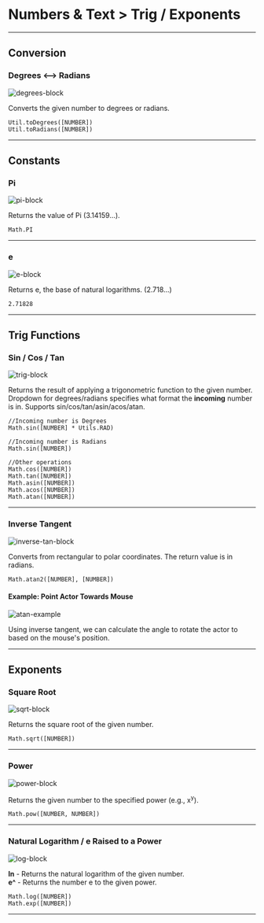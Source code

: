 # Numbers & Text > Trig / Exponents

***

## Conversion

### <a name="to-degreesradians"></a> Degrees <--> Radians

![degrees-block](http://static.stencyl.com/pedia2/blocks/numbers_text/trig/Conversions.png)

Converts the given number to degrees or radians.

```
Util.toDegrees([NUMBER])
Util.toRadians([NUMBER])
```

***

## Constants

### <a name="pi"></a> Pi

![pi-block](http://static.stencyl.com/pedia2/blocks/numbers_text/trig/Pi.png)

Returns the value of Pi (3.14159...).

```
Math.PI
```

***

### <a name="e"></a> e

![e-block](http://static.stencyl.com/pedia2/blocks/numbers_text/exponents/ConstantE.png)

Returns e, the base of natural logarithms. (2.718...)

```
2.71828
```

***

## Trig Functions

### <a name="trig-master"></a> Sin / Cos / Tan

![trig-block](http://static.stencyl.com/pedia2/blocks/numbers_text/trig/Trig.png)

Returns the result of applying a trigonometric function to the given number. Dropdown for degrees/radians specifies what format the **incoming** number is in. Supports sin/cos/tan/asin/acos/atan.

```
//Incoming number is Degrees
Math.sin([NUMBER] * Utils.RAD)

//Incoming number is Radians
Math.sin([NUMBER])

//Other operations
Math.cos([NUMBER])
Math.tan([NUMBER])
Math.asin([NUMBER])
Math.acos([NUMBER])
Math.atan([NUMBER])
```

***

### <a name="atan2"></a> Inverse Tangent

![inverse-tan-block](http://static.stencyl.com/pedia2/blocks/numbers_text/trig/Atan.png)

Converts from rectangular to polar coordinates. The return value is in radians.

```
Math.atan2([NUMBER], [NUMBER])
```

#### Example: Point Actor Towards Mouse

![atan-example](http://static.stencyl.com/pedia2/blocks/numbers_text/trig/TrigExample1Thumb.png)

Using inverse tangent, we can calculate the angle to rotate the actor to based on the mouse's position.

***

## Exponents

### <a name="sqrt"></a> Square Root

![sqrt-block](http://static.stencyl.com/pedia2/blocks/numbers_text/exponents/ExponentSqrt.png)

Returns the square root of the given number.

```
Math.sqrt([NUMBER])
```

***

### <a name="pow"></a> Power

![power-block](http://static.stencyl.com/pedia2/blocks/numbers_text/exponents/ExponentExponent.png)

Returns the given number to the specified power (e.g., x<sup>y</sup>).

```
Math.pow([NUMBER, NUMBER])
```

***

### <a name="lnexp"></a> Natural Logarithm / e Raised to a Power

![log-block](http://static.stencyl.com/pedia2/blocks/numbers_text/exponents/LogBlocks.png)

**ln** - Returns the natural logarithm of the given number.<br/>
**e^** - Returns the number e to the given power.

```
Math.log([NUMBER])
Math.exp([NUMBER])
```

***
